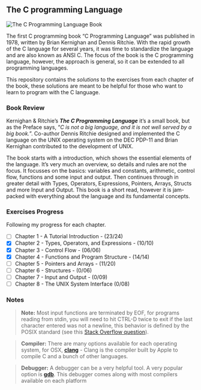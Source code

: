 ## The C programming Language

 ![The C Programming Language Book](https://images-na.ssl-images-amazon.com/images/I/411ejyE8obL._SX377_BO1,204,203,200_.jpg)

The first C programming book “C Programming Language” was published in 1978, written by Brian Kernighan and Dennis Ritchie. With the rapid growth of the C language for several years, it was time to standardize the language and are also known as ANSI C. The focus of the book is the C programming language, however, the approach is general, so it can be extended to all programming languages.

This repository contains the _solutions_ to the exercises from each chapter of the book, these solutions are meant to be helpful for those who want to learn to program with the C language.

### Book Review

Kernighan & Ritchie’s **_The C Programming Language_** it’s a small book, but as the Preface says, “_C is not a big language, and it is not well served by a big book._”. Co-author Dennis Ritchie designed and implemented the C language on the UNIX operating system on the DEC PDP-11 and Brian Kernighan contributed to the development of UNIX. 

The book starts with a  introduction, which shows the essential elements of the language. It’s very much an overview, so details and rules are not the focus. It focusses on the basics: variables and constants, arithmetic, control flow, functions and some input and output. Then continues through in greater detail with Types, Operators, Expressions, Pointers, Arrays, Structs and more Input and Output. This book is a short read, however it is jam-packed with everything about the language and its fundamental concepts.

### Exercises Progress
Following my progress for each chapter.

- [ ] Chapter 1 -  A Tutorial Introduction - (23/24)
- [x] Chapter 2 -  Types, Operators, and Expressions - (10/10)
- [x] Chapter 3 - Control Flow - (06/06)
- [x] Chapter 4 - Functions and Program Structure - (14/14)
- [ ] Chapter 5 - Pointers and Arrays - (11/20)
- [ ] Chapter 6 - Structures - (0/06)
- [ ] Chapter 7 - Input and Output - (0/09)
- [ ] Chapter 8 - The UNIX System Interface (0/08)

### Notes

> **Note:** Most input functions are terminated by EOF, for programs reading from stdin, you will need to hit CTRL-D twice to exit if the last character entered was not a newline, this behavior is defined by the POSIX standard (see this  [Stack Overflow question](https://stackoverflow.com/questions/21260674/why-do-i-need-to-type-ctrl-d-twice-to-mark-end-of-file?utm_medium=organic&utm_source=google_rich_qa&utm_campaign=google_rich_qa)).

>**Compiler:** There are many options available for each operating system, for OSX, [**clang**](https://clang.llvm.org/get_started.html) - Clang is the compiler built by Apple to compile C and a bunch of other languages.

>**Debugger:** A debugger can be a very helpful tool. A very popular option is  [**gdb**](https://www.gnu.org/software/gdb/). This debugger comes along with most compilers available on each platform
